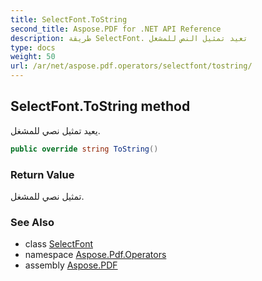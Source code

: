 ```yaml
---
title: SelectFont.ToString
second_title: Aspose.PDF for .NET API Reference
description: طريقة SelectFont. تعيد تمثيل النص للمشغل
type: docs
weight: 50
url: /ar/net/aspose.pdf.operators/selectfont/tostring/
---
```

## SelectFont.ToString method

يعيد تمثيل نصي للمشغل.

```csharp
public override string ToString()
```

### Return Value

تمثيل نصي للمشغل.

### See Also

* class [SelectFont](../)
* namespace [Aspose.Pdf.Operators](../../../aspose.pdf.operators/)
* assembly [Aspose.PDF](../../../)